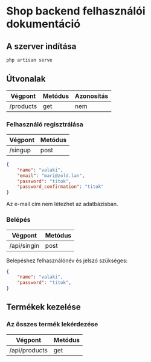 # Shop backend felhasználói dokumentáció


## A szerver indítása

```cmd
php artisan serve
```

## Útvonalak

| Végpont | Metódus | Azonosítás |
|-|-|-|
|/products | get | nem |

### Felhasználó regisztrálása

| Végpont | Metódus |
|-|-|
|/singup | post | nem |

```json
{
    "name": "valaki",
    "email": "mari@zold.lan",
    "password": "titok",
    "password_confirmation": "titok"
}
```

Az e-mail cím nem létezhet az adatbázisban.

### Belépés


| Végpont | Metódus |
|-|-|
|/api/singin | post | nem |

Belépéshez felhasználónév és jelszó szükséges:

```json
{
    "name": "valaki",
    "password": "titok",
}
```

## Termékek kezelése

### Az összes termék lekérdezése

| Végpont | Metódus |
|-|-|
|/api/products | get | nem |

